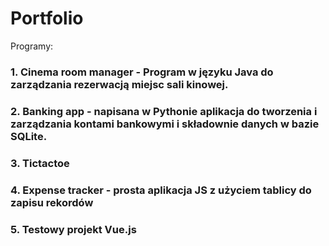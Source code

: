 # Portfolio

Programy:
### 1. Cinema room manager - Program w języku Java do zarządzania rezerwacją miejsc sali kinowej.
### 2. Banking app - napisana w Pythonie aplikacja do tworzenia i zarządzania kontami bankowymi i składownie danych w bazie SQLite.
### 3. Tictactoe
### 4. Expense tracker - prosta aplikacja JS z użyciem tablicy do zapisu rekordów
### 5. Testowy projekt Vue.js
